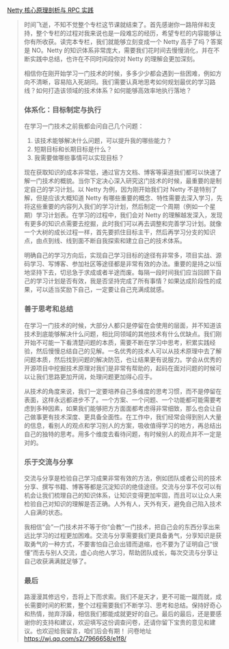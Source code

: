 [Netty 核心原理剖析与 RPC 实践](https://kaiwu.lagou.com/course/courseInfo.htm?courseId=516&sid=20-h5Url-0&buyFrom=2&pageId=1pz4#/detail/pc?id=4944)



> 时间飞逝，不知不觉整个专栏这节课就结束了。首先感谢你一路陪伴和支持，整个专栏的过程对我来说也是一段难忘的经历，希望专栏的内容能够让你有所收获。读完本专栏，我们就能够立刻变成一个 Netty 高手了吗？答案是 NO。Netty 的知识体系非常庞大，需要我们花时间去慢慢消化，并在不断实践中总结，也许在不同时间段你对 Netty 的理解会更加深刻。
>
> 相信你在刚开始学习一门技术的时候，多多少少都会遇到一些困难，例如方向不清晰，容易陷入死胡同。我们需要认真地思考如何规划最优的学习路线？如何打造该领域的技术体系？如何能够高效率地执行落地？
>
> ### 体系化：目标制定与执行
>
> 在学习一门技术之前我都会问自己几个问题：
>
> 1. 该技术能够解决什么问题，可以提升我的哪些能力？
> 2. 短期目标和长期目标是什么？
> 3. 我需要做哪些事情可以实现目标？
>
> 现在获取知识的成本非常低，通过官方文档、博客等渠道我们都可以快速了解一门技术的概貌。当你下定决心深入研究这门技术的时候，最重要的是制定自己的学习计划。以 Netty 为例，因为刚开始我们对 Netty 不是特别了解，但是应该大概知道 Netty 有哪些重要的概念、特性需要去深入学习，先将这些重要的内容列入我们的学习计划，然后制定一个周期（例如一个星期）学习计划表。在学习的过程中，我们会对 Netty 的理解越发深入，发现有更多的知识点需要去挖掘，此时我们可以再去调整和完善学习计划。就像一个大树的成长过程一样，首先要抓住目标主干，然后再学习分支的知识点，由点到线、线到面不断自我探索和建立自己的技术体系。
>
> 明确自己的学习方向后，实现自己学习目标的途径有非常多，项目实战、源码学习、写博客、参加社区等途径都是非常有效的办法。重要的是持之以恒地坚持下去，切忌急于求成或者半途而废。每隔一段时间我们应当回顾下自己的学习计划是否有效，我是否坚持完成了所有事情？如果达成阶段性的成果，可以适当奖励下自己，一定要让自己充满成就感。
>
> ### 善于思考和总结
>
> 在学习一门技术的时候，大部分人都只是停留在会使用的层面，并不知道该技术到底能够解决什么问题，相比同领域的其他技术有什么优缺点。我们刚开始不可能一下看清楚问题的本质，需要不断在学习中思考，积累实践经验，然后慢慢总结自己的见解。一名优秀的技术人可以从技术原理中去了解问题本质，然后找到问题的解决防范，也让结果更有说服力。学会从优秀的开源项目中挖掘技术原理对我们是非常有帮助的，起码在面对问题的时候可以让我们思路更加开阔，处理问题更加得心应手。
>
> 从技术的角度来说，我们一定要培养自己多维度的思考习惯，而不是停留在表面，这样永远都进步不了。一个方案、一个问题、一个功能都可能需要考虑到多种因素，如果我们能够把方方面面都考虑得非常细致，那么也会让自己做事更有技术深度、更具备全面性。在工作中，我们经常会得到别人大量的信息，看别人的观点和学习别人的方案，吸收值得学习的地方，再总结出自己的独特的思考。用多个维度去看待问题，有时候别人的观点并不一定是对的。
>
> ### 乐于交流与分享
>
> 交流与分享是检验自己学习成果非常有效的方法，例如团队或者公司的技术分享、撰写书籍、博客等都是沉淀知识的绝佳途径。交流与分享不仅可以有机会让我们梳理自己的知识体系，让知识变得更加牢固，而且可以让众人来检验自己对知识的理解是否正确。人外有人，天外有天，避免自己陷入技术人自满的状态。
>
> 我相信“会”一门技术并不等于你“会教”一门技术，把自己会的东西分享出来远比学习的过程更加困难。交流与分享需要我们更具备勇气，分享知识是获取勇气的一种方式，不要害怕自己会出错而退缩，也不要为了证明自己“很懂”而去与别人交流，虚心向他人学习，帮助团队成长，每次交流与分享让自己收获满满就足够了。
>
> ### 最后
>
> 路漫漫其修远兮，吾将上下而求索。我们不是天才，更不可能一蹴而就，成长需要时间的积累，整个过程需要我们不断学习、思考和总结。保持好奇心和热情，抛弃浮躁，相信我们都能成就更好的自己。最后的最后，还是要感谢你的支持和建议，欢迎填写这份调查问卷，还请你留下宝贵的意见和建议。也欢迎给我留言，咱们后会有期！
>  问卷地址 https://wj.qq.com/s2/7966658/e1f8/